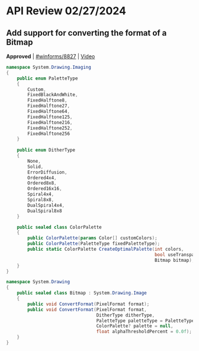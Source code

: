 # API Review 02/27/2024

## Add support for converting the format of a Bitmap

**Approved** | [#winforms/8827](https://github.com/dotnet/winforms/issues/8827#issuecomment-1967454163) | [Video](https://www.youtube.com/watch?v=LIXgbP4Qxh0&t=0h0m0s)

```C#
namespace System.Drawing.Imaging
{
    public enum PaletteType
    {
        Custom,
        FixedBlackAndWhite,
        FixedHalftone8,
        FixedHalftone27,
        FixedHalftone64,
        FixedHalftone125,
        FixedHalftone216,
        FixedHalftone252,
        FixedHalftone256
    }
    
    public enum DitherType
    {
        None,
        Solid,
        ErrorDiffusion,
        Ordered4x4,
        Ordered8x8,
        Ordered16x16,
        Spiral4x4,
        Spiral8x8,
        DualSpiral4x4,
        DualSpiral8x8
    }

    public sealed class ColorPalette
    {
        public ColorPalette(params Color[] customColors);
        public ColorPalette(PaletteType fixedPaletteType);
        public static ColorPalette CreateOptimalPalette(int colors,
                                                        bool useTransparentColor,
                                                        Bitmap bitmap);
    }
}

namespace System.Drawing
{
    public sealed class Bitmap : System.Drawing.Image
    {
        public void ConvertFormat(PixelFormat format);
        public void ConvertFormat(PixelFormat format,
                                  DitherType ditherType,
                                  PaletteType paletteType = PaletteType.Custom,
                                  ColorPalette? palette = null,
                                  float alphaThresholdPercent = 0.0f);
    }
}
```
